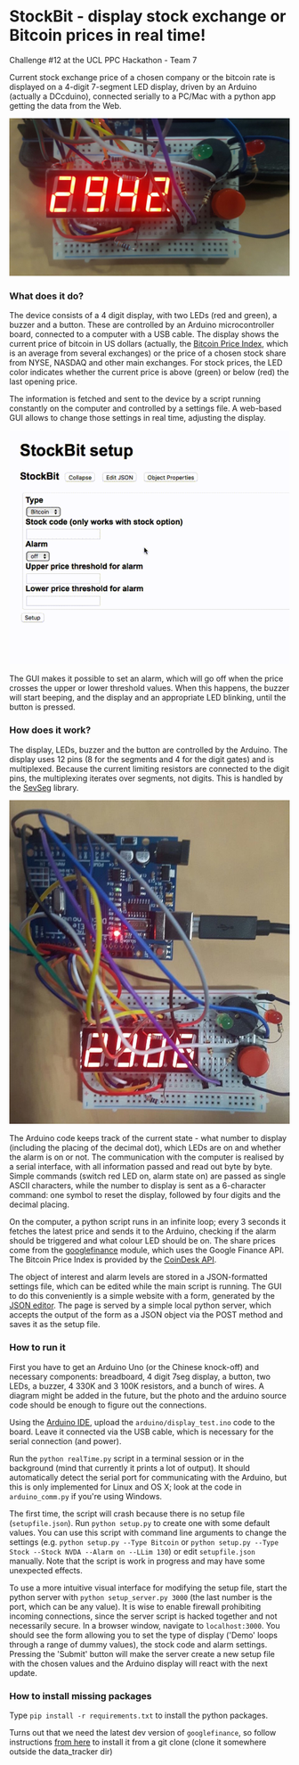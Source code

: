 # StockBit - display stock exchange or Bitcoin prices in real time!

Challenge \#12 at the UCL PPC Hackathon - Team 7

Current stock exchange price of a chosen company or the bitcoin rate is displayed on a 4-digit 7-segment LED display, driven by an Arduino (actually a DCcduino), connected serially to a PC/Mac with a python app getting the data from the Web.

<!---![Picture of the frontend device](docs/photo2.jpg)-->
<img src="docs/photo2.jpg" alt="Picture of the device" width="600"><br/>


### What does it do?

The device consists of a 4 digit display, with two LEDs (red and green), a buzzer and a button. These are controlled by an Arduino microcontroller board, connected to a computer with a USB cable. The display shows the current price of bitcoin in US dollars (actually, the [Bitcoin Price Index](http://www.coindesk.com/price/bitcoin-price-index/), which is an average from several exchanges) or the price of a chosen stock share from NYSE, NASDAQ and other main exchanges.
For stock prices, the LED color indicates whether the current price is above (green) or below (red) the last opening price.

The information is fetched and sent to the device by a script running constantly on the computer and controlled by a settings file.
A web-based GUI allows to change those settings in real time, adjusting the display.

![Gif of the settings-controlling GUI in action](docs/gui.gif)

The GUI makes it possible to set an alarm, which will go off when the price crosses the upper or lower threshold values. When this happens, the buzzer will start beeping, and the display and an appropriate LED blinking, until the button is pressed.


### How does it work?

The display, LEDs, buzzer and the button are controlled by the Arduino. The display uses 12 pins (8 for the segments and 4 for the digit gates) and is multiplexed. Because the current limiting resistors are connected to the digit pins, the multiplexing iterates over segments, not digits. This is handled by the [SevSeg](https://github.com/DeanIsMe/SevSeg) library.

<!-- ![Picture of the setup (Arduino + device)](docs/photo.jpg) -->
<img src="docs/photo.jpg" alt="Picture of the setup (Arduino + device)" width="600"><br/>

The Arduino code keeps track of the current state - what number to display (including the placing of the decimal dot), which LEDs are on and whether the alarm is on or not. The communication with the computer is realised by a serial interface, with all information passed and read out byte by byte. Simple commands (switch red LED on, alarm state on) are passed as single ASCII characters, while the number to display is sent as a 6-character command: one symbol to reset the display, followed by four digits and the decimal placing.

On the computer, a python script runs in an infinite loop; every 3 seconds it fetches the latest price and sends it to the Arduino, checking if the alarm should be triggered and what colour LED should be on.
The share prices come from the [googlefinance](https://github.com/hongtaocai/googlefinance) module, which uses the Google Finance API. The Bitcoin Price Index is provided by the [CoinDesk API](http://www.coindesk.com/price/).

The object of interest and alarm levels are stored in a JSON-formatted settings file, which can be edited while the main script is running.
The GUI to do this conveniently is a simple website with a form, generated by the [JSON editor](https://github.com/jdorn/json-editor). The page is served by a simple local python server, which accepts the output of the form as a JSON object via the POST method and saves it as the setup file.


### How to run it

First you have to get an Arduino Uno (or the Chinese knock-off) and necessary components: breadboard, 4 digit 7seg display, a button, two LEDs, a buzzer, 4 330K and 3 100K resistors, and a bunch of wires. A diagram might be added in the future, but the photo and the arduino source code should be enough to figure out the connections.

Using the [Arduino IDE](https://www.arduino.cc/en/main/software), upload the `arduino/display_test.ino` code to the board. Leave it connected via the USB cable, which is necessary for the serial connection (and power).

Run the `python realTime.py` script in a terminal session or in the background (mind that currently it prints a lot of output). It should automatically detect the serial port for communicating with the Arduino, but this is only implemented for Linux and OS X; look at the code in `arduino_comm.py` if you're using Windows.

The first time, the script will crash because there is no setup file (`setupfile.json`).
Run `python setup.py` to create one with some default values. You can use this script with command line arguments to change the settings (e.g. `python setup.py --Type Bitcoin` or `python setup.py --Type Stock --Stock NVDA --Alarm on --LLim 130`) or edit `setupfile.json` manually. Note that the script is work in progress and may have some unexpected effects.

To use a more intuitive visual interface for modifying the setup file, start the python server with `python setup_server.py 3000` (the last number is the port, which can be any value). It is wise to enable firewall prohibiting incoming connections, since the server script is hacked together and not necessarily secure. In a browser window, navigate to `localhost:3000`. You should see the form allowing you to set the type of display ('Demo' loops through a range of dummy values), the stock code and alarm settings. Pressing the 'Submit' button will make the server create a new setup file with the chosen values and the Arduino display will react with the next update.

### How to install missing packages

Type `pip install -r requirements.txt` to install the python packages.

Turns out that we need the latest dev version of `googlefinance`, so follow instructions [from here](https://github.com/hongtaocai/googlefinance) to install it from a git clone (clone it somewhere outside the data\_tracker dir)
